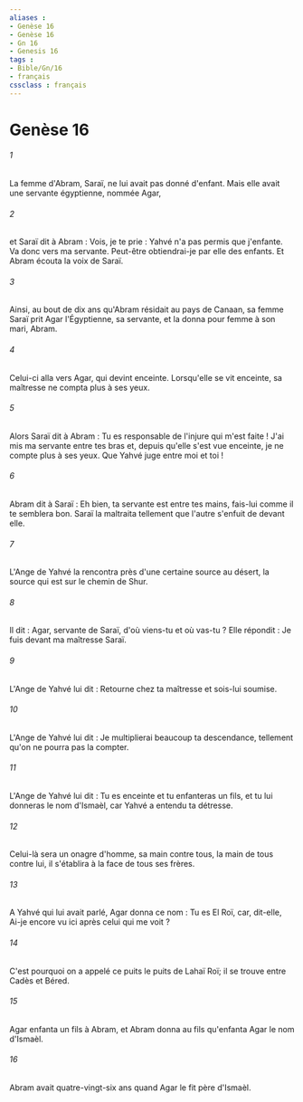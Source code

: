 ```yaml
---
aliases : 
- Genèse 16
- Genèse 16
- Gn 16
- Genesis 16
tags : 
- Bible/Gn/16
- français
cssclass : français
---
```


# Genèse 16

###### 1
La femme d'Abram, Saraï, ne lui avait pas donné d'enfant. Mais elle avait une servante égyptienne, nommée Agar, 
###### 2
et Saraï dit à Abram : Vois, je te prie : Yahvé n'a pas permis que j'enfante. Va donc vers ma servante. Peut-être obtiendrai-je par elle des enfants. Et Abram écouta la voix de Saraï.
###### 3
Ainsi, au bout de dix ans qu'Abram résidait au pays de Canaan, sa femme Saraï prit Agar l'Égyptienne, sa servante, et la donna pour femme à son mari, Abram. 
###### 4
Celui-ci alla vers Agar, qui devint enceinte. Lorsqu'elle se vit enceinte, sa maîtresse ne compta plus à ses yeux. 
###### 5
Alors Saraï dit à Abram : Tu es responsable de l'injure qui m'est faite ! J'ai mis ma servante entre tes bras et, depuis qu'elle s'est vue enceinte, je ne compte plus à ses yeux. Que Yahvé juge entre moi et toi ! 
###### 6
Abram dit à Saraï : Eh bien, ta servante est entre tes mains, fais-lui comme il te semblera bon. Saraï la maltraita tellement que l'autre s'enfuit de devant elle.
###### 7
L'Ange de Yahvé la rencontra près d'une certaine source au désert, la source qui est sur le chemin de Shur. 
###### 8
Il dit : Agar, servante de Saraï, d'où viens-tu et où vas-tu ? Elle répondit : Je fuis devant ma maîtresse Saraï. 
###### 9
L'Ange de Yahvé lui dit : Retourne chez ta maîtresse et sois-lui soumise. 
###### 10
L'Ange de Yahvé lui dit : Je multiplierai beaucoup ta descendance, tellement qu'on ne pourra pas la compter. 
###### 11
L'Ange de Yahvé lui dit : Tu es enceinte et tu enfanteras un fils, et tu lui donneras le nom d'Ismaèl, car Yahvé a entendu ta détresse.
###### 12
Celui-là sera un onagre d'homme, sa main contre tous, la main de tous contre lui, il s'établira à la face de tous ses frères. 
###### 13
A Yahvé qui lui avait parlé, Agar donna ce nom : Tu es El Roï, car, dit-elle, Ai-je encore vu ici après celui qui me voit ? 
###### 14
C'est pourquoi on a appelé ce puits le puits de Lahaï Roï; il se trouve entre Cadès et Béred.
###### 15
Agar enfanta un fils à Abram, et Abram donna au fils qu'enfanta Agar le nom d'Ismaèl. 
###### 16
Abram avait quatre-vingt-six ans quand Agar le fit père d'Ismaèl.
